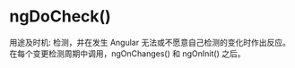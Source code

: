 # ngDoCheck()

用途及时机: 检测，并在发生 Angular 无法或不愿意自己检测的变化时作出反应。在每个变更检测周期中调用，ngOnChanges() 和 ngOnInit() 之后。
